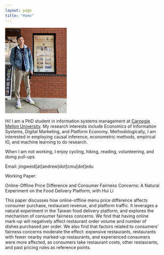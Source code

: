 ```yaml
---
layout: page
title: "Home"
---
```


<img src="/assets/JingweiDaiPhoto2.jpg" width="200px" /> 

Hi! I am a PhD student in information systems management at [Carnegie Mellon University](https://www.cmu.edu/).  My research interests include Economics of Information Systems, Digital Marketing, and Platform Economy. Methodologically, I am interested in employing causal inference, econometric methods, empirical IO, and machine learning to do research.

When I am not working, I enjoy cycling, hiking, reading, volunteering, and doing pull-ups.

Email: jingweid[at]andrew[dot]cmu[dot]edu

Working Paper:

Online-Offline Price Difference and Consumer Fairness Concerns: A Natural Experiment on the Food Delivery Platform, with Hui Li

This paper discusses how online-offline menu price difference affects consumer purchase, restaurant revenue, and platform traffic. It leverages a natural experiment in the Taiwan food delivery platform, and explores the mechanism of consumer fairness concerns. We find that having online mark-up will negatively affect restaurant order volume and number of dishes purchased per order. We also find that factors related to consumers’ fairness concerns moderate the effect: expensive restaurants, restaurants with fewer nearby marked-up restaurants, and experienced consumers were more affected, as consumers take restaurant costs, other restaurants, and past pricing rules as reference points.

